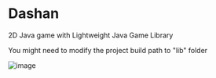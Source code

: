 # Dashan
2D Java game with Lightweight Java Game Library

You might need to modify the project build path to "lib" folder

![image](https://github.com/moom1315/Dashan/blob/master/demo.gif)
